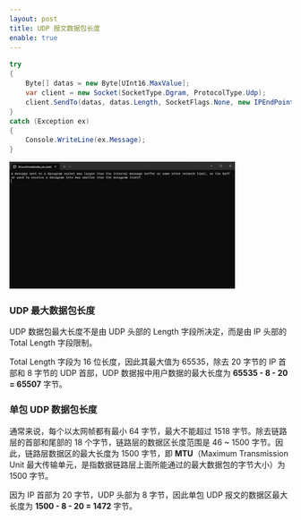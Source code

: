 ```yaml
---
layout: post
title: UDP 报文数据包长度
enable: true
---
```


```C#
try
{
    Byte[] datas = new Byte[UInt16.MaxValue];
    var client = new Socket(SocketType.Dgram, ProtocolType.Udp);
    client.SendTo(datas, datas.Length, SocketFlags.None, new IPEndPoint(IPAddress.Parse("127.0.0.1"), 4099));
}
catch (Exception ex)
{
    Console.WriteLine(ex.Message);
}
```

<img src="/images/udp_send_to_error.png" width="80%">

### UDP 最大数据包长度

UDP 数据包最大长度不是由 UDP 头部的 Length 字段所决定，而是由 IP 头部的 Total Length 字段限制。

Total Length 字段为 16 位长度，因此其最大值为 65535，除去 20 字节的 IP 首部和 8 字节的 UDP 首部，UDP 数据报中用户数据的最大长度为 **65535 - 8 - 20 = 65507** 字节。

### 单包 UDP 数据包长度

通常来说，每个以太网帧都有最小 64 字节，最大不能超过 1518 字节。除去链路层的首部和尾部的 18 个字节，链路层的数据区长度范围是 46 
~ 1500 字节。因此，链路层数据区的最大长度为 1500 字节，即 **MTU**（Maximum Transmission Unit 最大传输单元，是指数据链路层上面所能通过的最大数据包的字节大小）为 1500 字节。

因为 IP 首部为 20 字节，UDP 头部为 8 字节，因此单包 UDP 报文的数据区最大长度为 **1500 - 8 - 20 = 1472** 字节。
